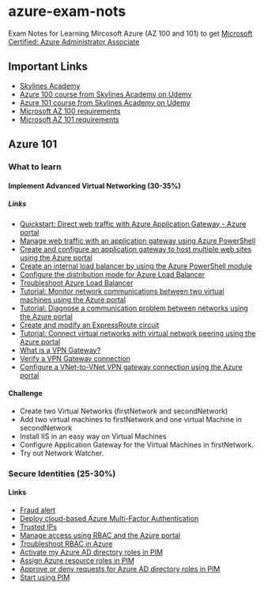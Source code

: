# azure-exam-nots
Exam Notes for Learning Mircosoft Azure (AZ 100 and 101) to get [Microsoft Certified:
Azure Administrator Associate](https://www.microsoft.com/en-us/learning/azure-administrator.aspx)

## Important Links

* [Skylines Academy](https://www.skylinesacademy.com/)
* [Azure 100 course from Skylines Academy on Udemy](https://www.udemy.com/az-100-skylines-academy/learn/v4/content)
* [Azure 101 course from Skylines Academy on Udemy](https://www.udemy.com/microsoft-az-101-azure-integration-and-security-exam/learn/v4/content)
* [Microsoft AZ 100 requirements](https://www.microsoft.com/en-us/learning/exam-az-100.aspx)
* [Microsoft AZ 101 requirements](https://www.microsoft.com/en-us/learning/exam-az-101.aspx)


## Azure 101
### What to learn


#### Implement Advanced Virtual Networking (30-35%)
##### Links

 * [Quickstart: Direct web traffic with Azure Application Gateway - Azure portal](https://docs.microsoft.com/en-us/azure/application-gateway/quick-create-portal)
 * [Manage web traffic with an application gateway using Azure PowerShell](https://docs.microsoft.com/en-us/azure/application-gateway/tutorial-manage-web-traffic-powershell)
 * [Create and configure an application gateway to host multiple web sites using the Azure portal](https://docs.microsoft.com/en-us/azure/application-gateway/create-multiple-sites-portal)
 * [Create an internal load balancer by using the Azure PowerShell module](https://docs.microsoft.com/en-us/azure/load-balancer/load-balancer-get-started-ilb-arm-ps)
 * [Configure the distribution mode for Azure Load Balancer](https://docs.microsoft.com/nb-no/azure/load-balancer/load-balancer-distribution-mode)
 * [Troubleshoot Azure Load Balancer](https://docs.microsoft.com/nb-no/azure/load-balancer/load-balancer-troubleshoot) 
 * [Tutorial: Monitor network communications between two virtual machines using the Azure portal](https://docs.microsoft.com/en-us/azure/network-watcher/connection-monitor)
 * [Tutorial: Diagnose a communication problem between networks using the Azure portal](https://docs.microsoft.com/en-us/azure/network-watcher/diagnose-communication-problem-between-networks)
 * [Create and modify an ExpressRoute circuit](https://docs.microsoft.com/en-us/azure/expressroute/expressroute-howto-circuit-portal-resource-manager)
 * [Tutorial: Connect virtual networks with virtual network peering using the Azure portal](https://docs.microsoft.com/en-us/azure/virtual-network/tutorial-connect-virtual-networks-portal)
 * [What is a VPN Gateway?](https://docs.microsoft.com/en-us/azure/vpn-gateway/vpn-gateway-about-vpngateways)
 * [Verify a VPN Gateway connection](https://docs.microsoft.com/en-us/azure/vpn-gateway/vpn-gateway-verify-connection-resource-manager)
 * [Configure a VNet-to-VNet VPN gateway connection using the Azure portal](https://docs.microsoft.com/en-us/azure/vpn-gateway/vpn-gateway-howto-vnet-vnet-resource-manager-portal)

#### Challenge
* Create two Virtual Networks (firstNetwork and secondNetwork)
* Add two virtual machines to firstNetwork and one virtual Machine in secondNetwork
* Install IIS in an easy way on Virtual Machines
* Configure Application Gateway for the Virtual Machines in firstNetwork.
* Try out Network Watcher.

### Secure Identities (25-30%)
#### Links

 * [Fraud alert](https://docs.microsoft.com/en-us/azure/active-directory/authentication/howto-mfa-mfasettings#fraud-alert)
 * [Deploy cloud-based Azure Multi-Factor Authentication](https://docs.microsoft.com/en-us/azure/active-directory/authentication/howto-mfa-getstarted)
 * [Trusted IPs](https://docs.microsoft.com/en-us/azure/active-directory/authentication/howto-mfa-mfasettings#trusted-ips)
 * [Manage access using RBAC and the Azure portal](https://docs.microsoft.com/en-us/azure/role-based-access-control/role-assignments-portal)
 * [Troubleshoot RBAC in Azure](https://docs.microsoft.com/en-us/azure/role-based-access-control/troubleshooting)
 * [Activate my Azure AD directory roles in PIM](https://docs.microsoft.com/en-us/azure/active-directory/privileged-identity-management/pim-how-to-activate-role)
 * [Assign Azure resource roles in PIM](https://docs.microsoft.com/en-us/azure/active-directory/privileged-identity-management/pim-resource-roles-assign-roles)
 * [Approve or deny requests for Azure AD directory roles in PIM](https://docs.microsoft.com/en-us/azure/active-directory/privileged-identity-management/azure-ad-pim-approval-workflow#view-pending-approvals-requests)
 * [Start using PIM](https://docs.microsoft.com/en-us/azure/active-directory/privileged-identity-management/pim-getting-started)

